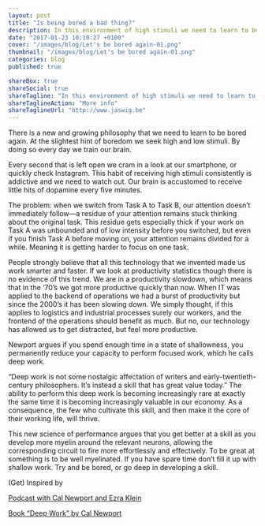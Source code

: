 ```yaml
---
layout: post
title: "Is being bored a bad thing?"
description: In this environment of high stimuli we need to learn to be bored again. 
date: "2017-01-23 10:10:27 +0100"
cover: "/images/blog/Let's be bored again-01.png"
thumbnail: "/images/blog/Let's be bored again-01.png"
categories: blog
published: true

shareBox: true
shareSocial: true
shareTagline: "In this environment of high stimuli we need to learn to be bored again."
shareTaglineAction: "More info"
shareTaglineUrl: "http://www.jaswig.be"
---
```

There is a new and growing philosophy that we need to learn to be bored again. At the slightest hint of boredom we seek high and low stimuli. By doing so every day we train our brain.
<!--more-->
Every second that is left open we cram in a look at our smartphone, or quickly check Instagram. 
This habit of receiving high stimuli consistently is addictive and we need to watch out. 
Our brain is accustomed to receive little hits of dopamine every five minutes.

The problem: when we switch from Task A to Task B, our attention doesn’t immediately follow—a residue of your attention remains stuck thinking about the original task. This residue gets especially thick if your work on Task A was unbounded and of low intensity before you switched, but even if you finish Task A before moving on, your attention remains divided for a while. Meaning it is getting harder to focus on one task.

People strongly believe that all this technology that we invented made us work smarter and faster. If we look at productivity statistics though there is no evidence of this trend. We are in a productivity slowdown, which means that in the ‘70’s we got more productive quickly than now. When IT was applied to the backend of operations we had a burst of productivity but since the 2000’s it has been slowing down. We simply thought, if this applies to logistics and industrial processes surely our workers, and the frontend of the operations should benefit as much. 
But no, our technology has allowed us to get distracted, but feel more productive. 

Newport argues if you spend enough time in a state of shallowness, you permanently reduce your capacity to perform focused work, which he calls deep work.

 “Deep work is not some nostalgic affectation of writers and early-twentieth-century philosophers. It’s instead a skill that has great value today.”
The ability to perform this deep work is becoming increasingly rare at exactly the same time it is becoming increasingly valuable in our economy. As a consequence, the few who cultivate this skill, and then make it the core of their working life, will thrive.

This new science of performance argues that you get better at a skill as you develop more myelin around the relevant neurons, allowing the corresponding circuit to fire more effortlessly and effectively. To be great at something is to be well myelinated. If you have spare time don’t fill it up with shallow work. Try and be bored, or go deep in developing a skill.

(Get) Inspired by

[Podcast with Cal Newport and Ezra Klein](https://soundcloud.com/panoply/cal-newport-on-doing-deep-work-and-escaping-social-media)

[Book “Deep Work” by Cal Newport](https://www.amazon.com/Deep-Work-Focused-Success-Distracted/dp/1455586692/ref=sr_1_1?s=books&ie=UTF8&qid=1516709963&sr=1-1&keywords=deep+work
)
